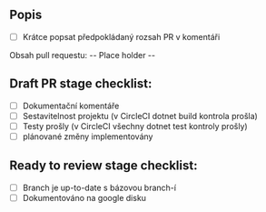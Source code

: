 ## Popis

- [ ] Krátce popsat předpokládaný rozsah PR v komentáři

Obsah pull requestu: -- Place holder --

## Draft PR stage checklist:

- [ ] Dokumentační komentáře
- [ ] Sestavitelnost projektu (v CircleCI dotnet build kontrola prošla)
- [ ] Testy prošly (v CircleCI všechny dotnet test kontroly prošly)
- [ ] plánované změny implementovány

## Ready to review stage checklist:

- [ ] Branch je up-to-date s bázovou branch-í
- [ ] Dokumentováno na google disku
